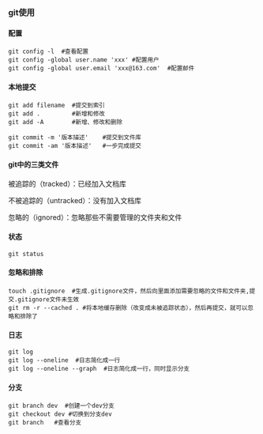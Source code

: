 ### git使用

#### 配置

```shell
git config -l  #查看配置
git config -global user.name 'xxx' #配置用户
git config -global user.email 'xxx@163.com'  #配置邮件

```

#### 本地提交

```shell
git add filename  #提交到索引
git add .         #新增和修改
git add -A        #新增、修改和删除

git commit -m '版本描述'    #提交到文件库
git commit -am '版本描述'   #一步完成提交
```

#### git中的三类文件

被追踪的（tracked）：已经加入文档库

不被追踪的（untracked）：没有加入文档库

忽略的（ignored）：忽略那些不需要管理的文件夹和文件

#### 状态

```shell
git status
```

#### 忽略和排除

```shell
touch .gitignore  #生成.gitignore文件，然后向里面添加需要忽略的文件和文件夹,提交.gitignore文件未生效
git rm -r --cached . #将本地缓存删除（改变成未被追踪状态），然后再提交，就可以忽略和排除了
```

#### 日志

```shell
git log 
git log --oneline  #日志简化成一行
git log --oneline --graph  #日志简化成一行，同时显示分支
```

#### 分支

```shell
git branch dev  #创建一个dev分支
git checkout dev #切换到分支dev
git branch   #查看分支
```

